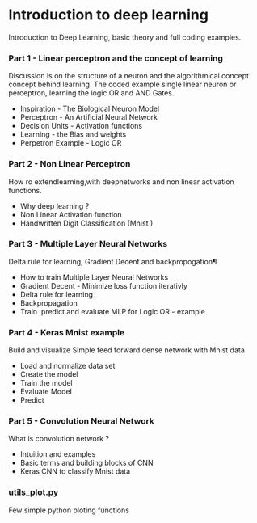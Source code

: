 # Introduction to deep learning
Introduction to Deep Learning, basic theory and full coding examples.
### Part 1 - Linear perceptron and the concept of learning
Discussion is on the structure of a neuron and the algorithmical concept concept behind learning.
The coded example single linear neuron or perceptron, learning the logic OR and AND Gates.
* Inspiration - The Biological Neuron Model
* Perceptron - An Artificial Neural Network
* Decision Units - Activation functions
* Learning - the Bias and weights
* Perpetron Example - Logic OR
### Part 2 - Non Linear Perceptron
How ro extendlearning,with deepnetworks and non linear activation functions.
* Why deep learning ?
* Non Linear Activation function
* Handwritten Digit Classification (Mnist )
### Part 3 - Multiple Layer Neural Networks
Delta rule for learning, Gradient Decent and backpropogation¶
* How to train Multiple Layer Neural Networks
* Gradient Decent - Minimize loss function iterativly
* Delta rule for learning
* Backpropagation
* Train ,predict and evaluate MLP for Logic OR - example
### Part 4 - Keras Mnist example
Build and visualize Simple feed forward dense network with Mnist data
* Load and normalize data set
* Create the model
* Train the model
* Evaluate Model
* Predict
### Part 5 - Convolution Neural Network
What is convolution network ?
* Intuition and examples
* Basic terms and building blocks of CNN
* Keras CNN to classify Mnist data

### utils_plot.py
Few simple python ploting functions
